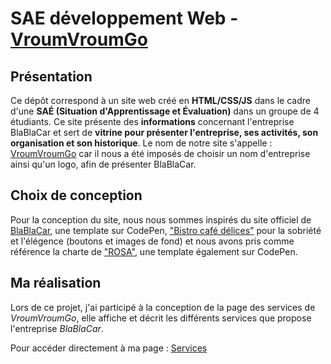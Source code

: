 # SAE développement Web - [VroumVroumGo](https://lucasproject25.github.io/VroumVroumGo/Site/index.html)

## Présentation 

Ce dépôt correspond à un site web créé en **HTML/CSS/JS** dans le cadre d'une **SAÉ (Situation d'Apprentissage et Évaluation)** dans un groupe de 4 étudiants. Ce site présente des **informations** concernant l'entreprise BlaBlaCar et sert de **vitrine pour présenter l'entreprise, ses activités, son organisation et son historique**. Le nom de notre site s'appelle : [VroumVroumGo](https://lucasproject25.github.io/VroumVroumGo/Site/index.html) car il nous a été imposés de choisir un nom d'entreprise ainsi qu'un logo, afin de présenter BlaBlaCar.

## Choix de conception  

Pour la conception du site, nous nous sommes inspirés du site officiel de [BlaBlaCar](https://www.blablacar.fr/), une template sur CodePen, ["Bistro café délices"](https://www.bistrocafedelices.com) pour la sobriété et l'élégence (boutons et images de fond) et nous avons pris comme référence la charte de ["ROSA"](https://codepen.io/Sir_thirrygolooo/pen/PoXKOrE), une template également sur CodePen.

## Ma réalisation

Lors de ce projet, j'ai participé à la conception de la page des services de *VroumVroumGo*, elle affiche et décrit les différents services que propose l'entreprise *BlaBlaCar*.

Pour accéder directement à ma page : [Services](https://lucasproject25.github.io/VroumVroumGo/Site/services.html)
